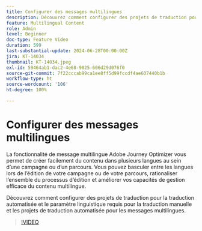 ```yaml
---
title: Configurer des messages multilingues
description: Découvrez comment configurer des projets de traduction pour la traduction automatisée et le paramètre linguistique requis pour la traduction manuelle et les projets de traduction automatisée pour les messages multilingues.
feature: Multilingual Content
role: Admin
level: Beginner
doc-type: Feature Video
duration: 599
last-substantial-update: 2024-06-28T00:00:00Z
jira: KT-14034
thumbnail: KT-14034.jpeg
exl-id: 59464ab1-dac2-4e68-9025-606d29d076f0
source-git-commit: 7f22cccab99ca1ee8ff5d99fccdf4ae607440b1b
workflow-type: ht
source-wordcount: '106'
ht-degree: 100%

---
```


# Configurer des messages multilingues

La fonctionnalité de message multilingue Adobe Journey Optimizer vous permet de créer facilement du contenu dans plusieurs langues au sein d’une campagne ou d’un parcours. Vous pouvez basculer entre les langues lors de l’édition de votre campagne ou de votre parcours, rationaliser l’ensemble du processus d’édition et améliorer vos capacités de gestion efficace du contenu multilingue.

Découvrez comment configurer des projets de traduction pour la traduction automatisée et le paramètre linguistique requis pour la traduction manuelle et les projets de traduction automatisée pour les messages multilingues.
 
>[!VIDEO](https://video.tv.adobe.com/v/3430661/?learn=on)

